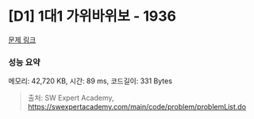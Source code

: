 # [D1] 1대1 가위바위보 - 1936 

[문제 링크](https://swexpertacademy.com/main/code/problem/problemDetail.do?contestProbId=AV5PjKXKALcDFAUq) 

### 성능 요약

메모리: 42,720 KB, 시간: 89 ms, 코드길이: 331 Bytes



> 출처: SW Expert Academy, https://swexpertacademy.com/main/code/problem/problemList.do